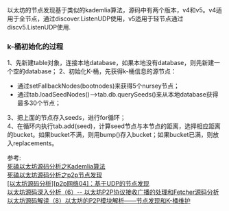 









以太坊的节点发现基于类似的kademlia算法，源码中有两个版本，v4和v5。v4适用于全节点，通过discover.ListenUDP使用，v5适用于轻节点通过discv5.ListenUDP使用.

### k-桶初始化的过程
1、先新建table对象，连接本地database，如果本地没有database，则先新建一个空的database；
2、初始化K-桶，先获得k-桶信息的源节点：    
* 通过setFallbackNodes(bootnodes)来获得5个nursey节点；  
* 通过tab.loadSeedNodes()——>tab.db.querySeeds()来从本地database获得最多30个节点；     

3、把上面的节点存入seeds，进行for循环；   
4、在循环内执行tab.add(seed)，计算seed节点与本节点的距离，选择相应距离的bucket。如果bucket不满，则用bump()存入bucket；如果bucket已满，则放入replacements。   



参考:   
[死磕以太坊源码分析之Kademlia算法](https://www.cnblogs.com/1314xf/p/14019453.html)   
[死磕以太坊源码分析之p2p节点发现](https://www.cnblogs.com/1314xf/p/14027186.html)       
[[以太坊源码分析][p2p网络04]：基于UDP的节点发现](https://www.jianshu.com/p/b232c870dcd2)     
[以太坊源码深入分析（6）-- 以太坊P2P协议接收广播的处理和Fetcher源码分析](https://www.jianshu.com/p/97289dbc469e)    
[以太坊源码解读（8）以太坊的P2P模块解析——节点发现和K-桶维护](https://blog.csdn.net/lj900911/article/details/84138361)

